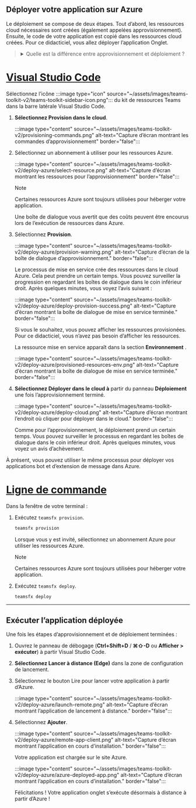 ## <a name="deploy-your-app-to-azure"></a>Déployer votre application sur Azure

Le déploiement se compose de deux étapes.  Tout d’abord, les ressources cloud nécessaires sont créées (également appelées approvisionnement). Ensuite, le code de votre application est copié dans les ressources cloud créées. Pour ce didacticiel, vous allez déployer l’application Onglet.

> <details>
> <summary>Quelle est la différence entre approvisionnement et déploiement ?</summary>
>
> **L’étape** de mise en service crée des ressources dans Azure et Microsoft 365 pour votre application, mais aucun code (HTML, CSS, JavaScript, etc.) n’est copié dans les ressources. **L’étape** Déployer copie le code de votre application vers les ressources que vous avez créées au cours de l’étape de mise en service. Il est courant de déployer plusieurs fois sans mettre en service de nouvelles ressources. Étant donné que l’étape de mise en service peut prendre un certain temps, elle est distincte de l’étape de déploiement.
</details>

# <a name="visual-studio-code"></a>[Visual Studio Code](#tab/vscode)

Sélectionnez l’icône :::image type="icon" source="~/assets/images/teams-toolkit-v2/teams-toolkit-sidebar-icon.png"::: du kit de ressources Teams dans la barre latérale Visual Studio Code.

1. **Sélectionnez Provision dans le cloud**.

   :::image type="content" source="~/assets/images/teams-toolkit-v2/provisioning-commands.png" alt-text="Capture d’écran montrant les commandes d’approvisionnement" border="false":::

1. Sélectionnez un abonnement à utiliser pour les ressources Azure.

    :::image type="content" source="~/assets/images/teams-toolkit-v2/deploy-azure/select-resource.png" alt-text="Capture d’écran montrant les ressources pour l’approvisionnement" border="false":::

   > [!NOTE]
   > Certaines ressources Azure sont toujours utilisées pour héberger votre application.

    Une boîte de dialogue vous avertit que des coûts peuvent être encourus lors de l’exécution de ressources dans Azure.

1. Sélectionnez **Provision**.

   :::image type="content" source="~/assets/images/teams-toolkit-v2/deploy-azure/provision-warning.png" alt-text="Capture d’écran de la boîte de dialogue d’approvisionnement." border="false":::

   Le processus de mise en service crée des ressources dans le cloud Azure. Cela peut prendre un certain temps. Vous pouvez surveiller la progression en regardant les boîtes de dialogue dans le coin inférieur droit. Après quelques minutes, vous voyez l’avis suivant :

   :::image type="content" source="~/assets/images/teams-toolkit-v2/deploy-azure/deploy-provision-success.png" alt-text="Capture d’écran montrant la boîte de dialogue de mise en service terminée." border="false":::

    Si vous le souhaitez, vous pouvez afficher les ressources provisionées. Pour ce didacticiel, vous n’avez pas besoin d’afficher les ressources.

    La ressource mise en service apparaît dans la section **Environnement** .

    :::image type="content" source="~/assets/images/teams-toolkit-v2/deploy-azure/provisioned-resources-env.png" alt-text="Capture d’écran montrant la boîte de dialogue de mise en service terminée." border="false":::

1. **Sélectionnez Déployer dans le cloud à** partir du panneau **Déploiement** une fois l’approvisionnement terminé.

   :::image type="content" source="~/assets/images/teams-toolkit-v2/deploy-azure/deploy-cloud.png" alt-text="Capture d’écran montrant l’endroit où cliquer pour déployer dans le cloud." border="false":::

   Comme pour l’approvisionnement, le déploiement prend un certain temps. Vous pouvez surveiller le processus en regardant les boîtes de dialogue dans le coin inférieur droit. Après quelques minutes, vous voyez un avis d’achèvement.

À présent, vous pouvez utiliser le même processus pour déployer vos applications bot et d’extension de message dans Azure.

# <a name="command-line"></a>[Ligne de commande](#tab/cli)

Dans la fenêtre de votre terminal :

1. Exécutez `teamsfx provision`.

   ``` bash
   teamsfx provision
   ```

   Lorsque vous y est invité, sélectionnez un abonnement Azure pour utiliser les ressources Azure.

   > [!NOTE]
   > Certaines ressources Azure sont toujours utilisées pour héberger votre application.

1. Exécutez `teamsfx deploy`.

   ``` bash
   teamsfx deploy
   ```

---

## <a name="run-the-deployed-app"></a>Exécuter l’application déployée

Une fois les étapes d’approvisionnement et de déploiement terminées :

1. Ouvrez le panneau de débogage (**Ctrl+Shift+D** / **⌘⇧-D** ou **Afficher > exécuter**) à partir Visual Studio Code.
1. **Sélectionnez Lancer à distance (Edge)** dans la zone de configuration de lancement.
1. Sélectionnez le bouton Lire pour lancer votre application à partir d’Azure.

   :::image type="content" source="~/assets/images/teams-toolkit-v2/deploy-azure/launch-remote.png" alt-text="Capture d’écran montrant l’application de lancement à distance." border="false":::

1. Sélectionnez **Ajouter**.

   :::image type="content" source="~/assets/images/teams-toolkit-v2/deploy-azure/remote-app-client.png" alt-text="Capture d’écran montrant l’application en cours d’installation." border="false":::

   Votre application est chargée sur le site Azure.

   :::image type="content" source="~/assets/images/teams-toolkit-v2/deploy-azure/azure-deployed-app.png" alt-text="Capture d’écran montrant l’application en cours d’installation." border="false":::

    Félicitations ! Votre application onglet s’exécute désormais à distance à partir d’Azure !
